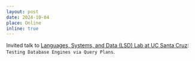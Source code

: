 ```yaml
---
layout: post
date: 2024-10-04
place: Online
inline: true
---
```


Invited talk to [Languages, Systems, and Data (LSD) Lab at UC Santa Cruz](https://lsd.ucsc.edu/lsd-seminar/2024fa/): `Testing Database Engines via Query Plans`.